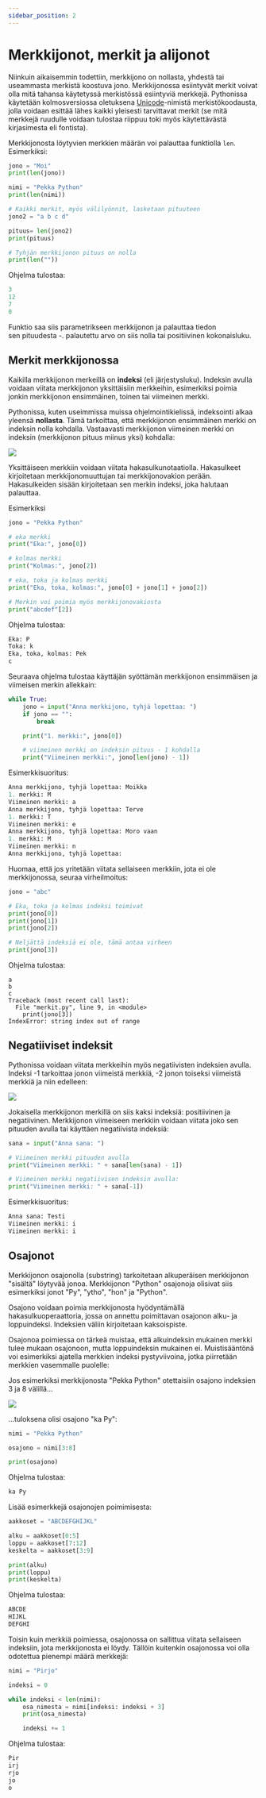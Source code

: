 ```yaml
---
sidebar_position: 2
---
```


# Merkkijonot, merkit ja alijonot
Niinkuin aikaisemmin todettiin, merkkijono on nollasta, yhdestä tai useammasta merkistä koostuva jono. Merkkijonossa esiintyvät merkit voivat olla mitä tahansa käytetyssä merkistössä esiintyviä merkkejä. Pythonissa käytetään kolmosversiossa oletuksena [Unicode](https://en.wikipedia.org/wiki/UTF-8)-nimistä merkistökoodausta, jolla voidaan esittää lähes kaikki yleisesti tarvittavat merkit (se mitä merkkejä ruudulle voidaan tulostaa riippuu toki myös käytettävästä kirjasimesta eli fontista).

Merkkijonosta löytyvien merkkien määrän voi palauttaa funktiolla `len`. Esimerkiksi:

```python 
jono = "Moi"
print(len(jono))

nimi = "Pekka Python"
print(len(nimi))

# Kaikki merkit, myös välilyönnit, lasketaan pituuteen
jono2 = "a b c d"

pituus= len(jono2)
print(pituus)

# Tyhjän merkkijonon pituus on nolla
print(len(""))
 ```

Ohjelma tulostaa:
```python 
3
12
7
0
 ```

Funktio saa siis parametrikseen merkkijonon ja palauttaa tiedon sen pituudesta -. palautettu arvo on siis nolla tai positiivinen kokonaisluku.

## Merkit merkkijonossa

Kaikilla merkkijonon merkeillä on **indeksi** (eli järjestysluku). Indeksin avulla voidaan viitata merkkijonon yksittäisiin merkkeihin, esimerkiksi poimia jonkin merkkijonon ensimmäinen, toinen tai viimeinen merkki.

Pythonissa, kuten useimmissa muissa ohjelmointikielissä, indeksointi alkaa yleensä **nollasta**. Tämä tarkoittaa, että merkkijonon ensimmäinen merkki on indeksin nolla kohdalla. Vastaavasti merkkijonon viimeinen merkki on indeksin (merkkijonon pituus miinus yksi) kohdalla:

![](/img/w3-1.png)

Yksittäiseen merkkiin voidaan viitata hakasulkunotaatiolla. Hakasulkeet kirjoitetaan merkkijonomuuttujan tai merkkijonovakion perään. Hakasulkeiden sisään kirjoitetaan sen merkin indeksi, joka halutaan palauttaa.

Esimerkiksi

```python 
jono = "Pekka Python"

# eka merkki
print("Eka:", jono[0])

# kolmas merkki
print("Kolmas:", jono[2])

# eka, toka ja kolmas merkki
print("Eka, toka, kolmas:", jono[0] + jono[1] + jono[2])

# Merkin voi poimia myös merkkijonovakiosta
print("abcdef"[2])
 ```

Ohjelma tulostaa:
```python 
Eka: P
Toka: k
Eka, toka, kolmas: Pek
c
 ```

Seuraava ohjelma tulostaa käyttäjän syöttämän merkkijonon ensimmäisen ja viimeisen merkin allekkain:

```python 
while True:
    jono = input("Anna merkkijono, tyhjä lopettaa: ")
    if jono == "":
        break

    print("1. merkki:", jono[0])

    # viimeinen merkki on indeksin pituus - 1 kohdalla
    print("Viimeinen merkki:", jono[len(jono) - 1])
 ```

Esimerkkisuoritus:
```python 
Anna merkkijono, tyhjä lopettaa: Moikka
1. merkki: M
Viimeinen merkki: a
Anna merkkijono, tyhjä lopettaa: Terve
1. merkki: T
Viimeinen merkki: e
Anna merkkijono, tyhjä lopettaa: Moro vaan
1. merkki: M
Viimeinen merkki: n
Anna merkkijono, tyhjä lopettaa:
 ```

Huomaa, että jos yritetään viitata sellaiseen merkkiin, jota ei ole merkkijonossa, seuraa virheilmoitus:

```python 
jono = "abc"

# Eka, toka ja kolmas indeksi toimivat
print(jono[0])
print(jono[1])
print(jono[2])

# Neljättä indeksiä ei ole, tämä antaa virheen
print(jono[3])
 ```

Ohjelma tulostaa:
``` 
a
b
c
Traceback (most recent call last):
  File "merkit.py", line 9, in <module>
    print(jono[3])
IndexError: string index out of range
 ```

## Negatiiviset indeksit

Pythonissa voidaan viitata merkkeihin myös negatiivisten indeksien avulla. Indeksi -1 tarkoittaa jonon viimeistä merkkiä, -2 jonon toiseksi viimeistä merkkiä ja niin edelleen:

![](/img/w3-2.png)

Jokaisella merkkijonon merkillä on siis kaksi indeksiä: positiivinen ja negatiivinen. Merkkijonon viimeiseen merkkiin voidaan viitata joko sen pituuden avulla tai käyttäen negatiivista indeksiä:

```python 
sana = input("Anna sana: ")

# Viimeinen merkki pituuden avulla
print("Viimeinen merkki: " + sana[len(sana) - 1])

# Viimeinen merkki negatiivisen indeksin avulla:
print("Viimeinen merkki: " + sana[-1])
 ```

Esimerkkisuoritus:
```python 
Anna sana: Testi
Viimeinen merkki: i
Viimeinen merkki: i
 ```

## Osajonot

Merkkijonon osajonolla (substring) tarkoitetaan alkuperäisen merkkijonon "sisältä" löytyvää jonoa. Merkkijonon "Python" osajonoja olisivat siis esimerkiksi jonot "Py", "ytho", "hon" ja "Python".

Osajono voidaan poimia merkkijonosta hyödyntämällä hakasulkuoperaattoria, jossa on annettu poimittavan osajonon alku- ja loppuindeksi. Indeksien väliin kirjoitetaan kaksoispiste.

Osajonoa poimiessa on tärkeä muistaa, että alkuindeksin mukainen merkki tulee mukaan osajonoon, mutta loppuindeksin mukainen ei. Muistisääntönä voi esimerkiksi ajatella merkkien indeksi pystyviivoina, jotka piirretään merkkien vasemmalle puolelle:

Jos esimerkiksi merkkijonosta "Pekka Python" otettaisiin osajono indeksien 3 ja 8 välillä...

![](/img/w3-3.png)

...tuloksena olisi osajono "ka Py":

```python 
nimi = "Pekka Python"

osajono = nimi[3:8]

print(osajono)
 ```

Ohjelma tulostaa:
```python 
ka Py
 ```

Lisää esimerkkejä osajonojen poimimisesta:

```python 
aakkoset = "ABCDEFGHIJKL"

alku = aakkoset[0:5]
loppu = aakkoset[7:12]
keskelta = aakkoset[3:9]

print(alku)
print(loppu)
print(keskelta)
 ```

Ohjelma tulostaa:
```python 
ABCDE
HIJKL
DEFGHI
 ```

Toisin kuin merkkiä poimiessa, osajonossa on sallittua viitata sellaiseen indeksiin, jota merkkijonosta ei löydy. Tällöin kuitenkin osajonossa voi olla odotettua pienempi määrä merkkejä:

```python 
nimi = "Pirjo"

indeksi = 0

while indeksi < len(nimi):
    osa_nimesta = nimi[indeksi: indeksi + 3]
    print(osa_nimesta)

    indeksi += 1
 ```

Ohjelma tulostaa:

```python 
Pir
irj
rjo
jo
o
 ```